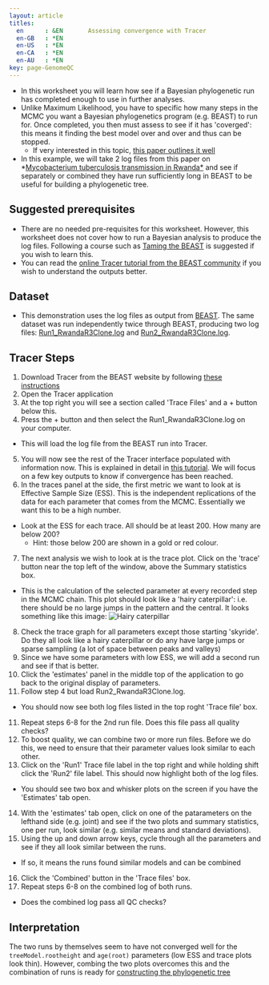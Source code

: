 ```yaml
---
layout: article
titles:
  en      : &EN       Assessing convergence with Tracer
  en-GB   : *EN
  en-US   : *EN
  en-CA   : *EN
  en-AU   : *EN
key: page-GenomeQC
---
```


*	In this worksheet you will learn how see if a Bayesian phylogenetic run has completed enough to use in further analyses.
* Unlike Maximum Likelihood, you have to specific how many steps in the MCMC you want a Bayesian phylogenetics program (e.g. BEAST) to run for. Once completed, you then must assess to see if it has 'coverged': this means it finding the best model over and over and thus can be stopped. 
  * If very interested in this topic, [this paper outlines it well](https://besjournals.onlinelibrary.wiley.com/doi/full/10.1111/2041-210X.13727)
* In this example, we will take 2 log files from this paper on *[Mycobacterium tuberculosis transmission in Rwanda*](https://www.sciencedirect.com/science/article/pii/S2405579422000043) and see if separately or combined they have run sufficiently long in BEAST to be useful for building a phylogenetic tree. 

## Suggested prerequisites

* There are no needed pre-requisites for this worksheet. However, this worksheet does not cover how to run a Bayesian analysis to produce the log files. Following a course such as [Taming the BEAST](https://taming-the-beast.org/) is suggested if you wish to learn this.
* You can read the [online Tracer tutorial from the BEAST community](http://beast.community/analysing_beast_output) if you wish to understand the outputs better.

## Dataset

* This demonstration uses the log files as output from [BEAST](https://beast.community/). The same dataset was run independently twice through BEAST, producing two log files: [Run1_RwandaR3Clone.log](https://conmeehan.github.io/PathogenDataCourse/Datasets/Run1_RwandaR3Clone.log) and [Run2_RwandaR3Clone.log](https://conmeehan.github.io/PathogenDataCourse/Datasets/Run2_RwandaR3Clone.log).

## Tracer Steps

1. Download Tracer from the BEAST website by following [these instructions](http://beast.community/tracer)
2. Open the Tracer application
3. At the top right you will see a section called 'Trace Files' and a + button below this.
4. Press the + button and then select the Run1_RwandaR3Clone.log on your computer.

* This will load the log file from the BEAST run into Tracer.

5. You will now see the rest of the Tracer interface populated with information now. This is explained in detail in [this tutorial](http://beast.community/analysing_beast_output). We will focus on a few key outputs to know if convergence has been reached.
6. In the traces panel at the side, the first metric we want to look at is Effective Sample Size (ESS). This is the independent replications of the data for each parameter that comes from the MCMC. Essentially we want this to be a high number.

* Look at the ESS for each trace. All should be at least 200. How many are below 200?
  * Hint: those below 200 are shown in a gold or red colour.

7. The next analysis we wish to look at is the trace plot. Click on the 'trace' button near the top left of the window, above the Summary statistics box.

* This is the calculation of the selected parameter at every recorded step in the MCMC chain. This plot should look like a 'hairy caterpillar': i.e. there should be no large jumps in the pattern and the central. It looks something like this image:
![Hairy caterpillar](https://druedin.files.wordpress.com/2016/12/hairy.png)

8. Check the trace graph for all parameters except those starting 'skyride'. Do they all look like a hairy caterpillar or do any have large jumps or sparse sampliing (a lot of space between peaks and valleys)
9. Since we have some parameters with low ESS, we will add a second run and see if that is better.
10. Click the 'estimates' panel in the middle top of the application to go back to the original display of parameters. 
10. Follow step 4 but load Run2_RwandaR3Clone.log.

* You should now see both log files listed in the top roght 'Trace file' box.

11. Repeat steps 6-8 for the 2nd run file. Does this file pass all quality checks?
12. To boost quality, we can combine two or more run files. Before we do this, we need to ensure that their parameter values look similar to each other. 
13. Click on the 'Run1' Trace file label in the top right and while holding shift click the 'Run2' file label. This should now highlight both of the log files.

* You should see two box and whisker plots on the screen if you have the 'Estimates' tab open.

14. With the 'estimates' tab open, click on one of the patarameters on the lefthand side (e.g. joint) and see if the two plots and summary statistics, one per run, look similar (e.g. similar means and standard deviations).
15. Using the up and down arrow keys, cycle through all the parameters and see if they all look similar between the runs.

* If so, it means the runs found similar models and can be combined

16. Click the 'Combined' button in the 'Trace files' box.
17. Repeat steps 6-8 on the combined log of both runs.

* Does the combined log pass all QC checks?

## Interpretation

The two runs by themselves seem to have not converged well for the `treeModel.rootheight` and `age(root)` parameters (low ESS and trace plots look thin). However, combing the two plots overcomes this and the combination of runs is ready for [constructing the phylogenetic tree]()